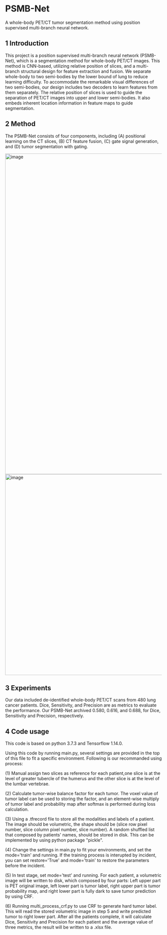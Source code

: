 # PSMB-Net
A whole-body PET/CT tumor segmentation method using position supervised multi-branch neural network.

## 1 Introduction
This project is a position supervised multi-branch neural network (PSMB-Net), which is a segmentation method for whole-body PET/CT images. This method is CNN-based, utilizing relative position of slices, and a multi-branch structural design for feature extraction and fusion. We separate whole-body to two semi-bodies by the lower bound of lung to reduce learning difficulty. To accommodate the remarkable visual differences of two semi-bodies, our design includes two decoders to learn features from them separately. The relative position of slices is used to guide the separation of PET/CT images into upper and lower semi-bodies. It also embeds inherent location information in feature maps to guide segmentation.

## 2 Method
The PSMB-Net consists of four components, including (A) positional learning on the CT slices, (B) CT feature fusion, (C) gate signal generation, and (D) tumor segmentation with gating.

<img width="1031" alt="image" src="https://user-images.githubusercontent.com/71493468/113496441-29f5b400-952c-11eb-9ff5-30eb021f64da.png">
<img width="646" alt="image" src="https://user-images.githubusercontent.com/71493468/113496751-4b0bd400-952f-11eb-94db-84e7ac796d0e.png">

## 3 Experiments
Our data included de-identified whole-body PET/CT scans from 480 lung cancer patients. Dice, Sensitivity, and Precision are as metrics to evaluate the performance. Our PSMB-Net archived 0.580, 0.616, and 0.688, for Dice, Sensitivity and Precision, respectively.

## 4 Code usage
This code is based on python 3.7.3 and Tensorflow 1.14.0.

Using this code by running main.py, several settings are provided in the top of this file to fit a specific environment. Following is our recommanded using process:

(1) Manual assign two slices as reference for each patient,one slice is at the level of greater tubercle of the humerus and the other slice is at the level of the lumbar vertebrae.

(2) Calculate tumor-wise balance factor for each tumor. The voxel value of tumor label can be used to storing the factor, and an element-wise multiply of tumor label and probability map after softmax is performed during loss calculation.

(3) Using a .tfrecord file to store all the modalities and labels of a patient. The image should be volumetric, the shape should be (slice row pixel number, slice column pixel number, slice number). A random shuffled list that composed by patients' names, should be stored in disk. This can be implemented by using python package "pickle".

(4) Change the settings in main.py to fit your environments, and set the mode='train' and running. If the training process is interupted by incident, you can set restore='True' and mode='train' to restore the parameters before the incident.

(5) In test stage, set mode='test' and running. For each patient, a volumetric image will be written to disk, which composed by four parts: Left upper part is PET original image, left lower part is tumor label, right upper part is tumor probability map, and right lower part is fully dark to save tumor prediction by using CRF.

(6) Running multi_process_crf.py to use CRF to generate hard tumor label. This will read the stored volumetric image in step 5 and write predicted tumor to right lower part. After all the patients complete, it will calculate Dice, Sensitivity and Precision for each patient and the average value of three metrics, the result will be written to a .xlsx file.
